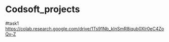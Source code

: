 # Codsoft_projects
#task1
https://colab.research.google.com/drive/1Ts91Nb_kInSmR8iqub0Xlr0eC4ZoQv-Z

